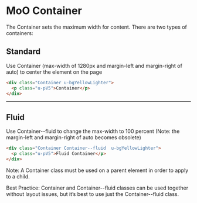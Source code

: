 # MoO Container
The Container sets the maximum width for content. There are two types of containers:

## Standard
Use Container  (max-width of 1280px and margin-left and margin-right of auto) to center the element on the page
```html
<div class="Container u-bgYellowLighter">
  <p class="u-pV5">Container</p>
</div>
```
___

## Fluid
Use Container--fluid  to change the max-width to 100 percent (Note: the margin-left and margin-right of auto becomes obsolete)
```html
<div class="Container Container--fluid  u-bgYellowLighter">
  <p class="u-pV5">Fluid Container</p>
</div>
```

Note: A Container class must be used on a parent element in order to apply to a child. 

Best Practice: Container and Container--fluid classes can be used together without layout issues, but it’s best to use just the Container--fluid class.

